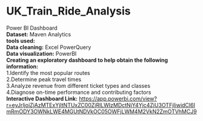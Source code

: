 # UK_Train_Ride_Analysis
Power BI Dashboard<br/>
**Dataset:** Maven Analytics<br/>
**tools used:** <br/>
**Data cleaning:** Excel PowerQuery<br/>
**Data visualization:** PowerBI<br/>
**Creating an exploratory dashboard to help obtain the following information:** <br/>
1.Identify the most popular routes<br/>
2.Determine peak travel times<br/>
3.Analyze revenue from different ticket types and classes<br/>
4.Diagnose on-time performance and contributing factors<br/>
**Interactive Dashboard Link:** https://app.powerbi.com/view?r=eyJrIjoiZjAzMTExYjItNTUxZC00ZjRlLWIzMDctNjY4Yjc4ZjU3OTFjIiwidCI6ImRmODY3OWNkLWE4MGUtNDVkOC05OWFjLWM4M2VkN2ZmOTVhMCJ9
